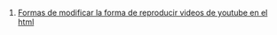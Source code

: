 1. [Formas de modificar la forma de reproducir videos de youtube en el html](https://www.desarrollolibre.net/blog/html/como-insertar-videos-de-youtube-en-nuestra-web-html)